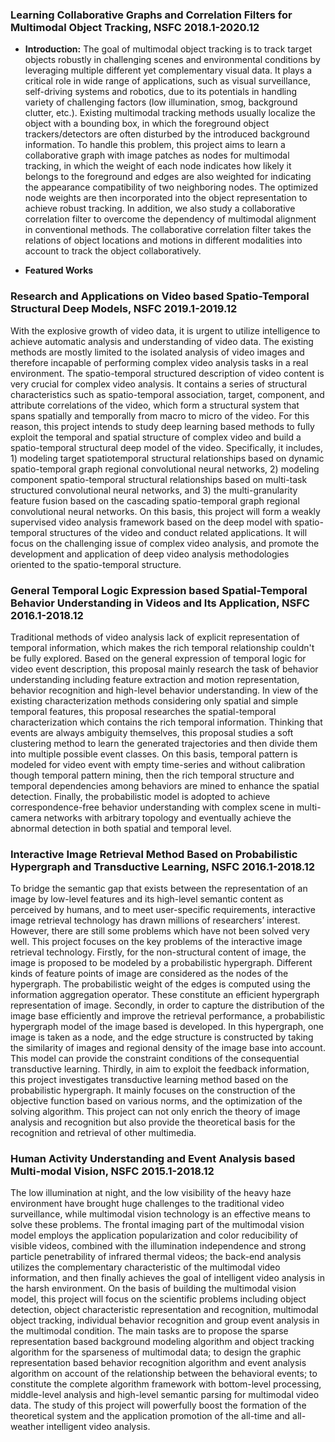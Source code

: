 ### Learning Collaborative Graphs and Correlation Filters for Multimodal Object Tracking, NSFC 2018.1-2020.12

- **Introduction:** The goal of multimodal object tracking is to track target objects robustly in challenging scenes and environmental conditions by leveraging multiple different yet complementary visual data. It plays a critical role in wide range of applications, such as visual surveillance, self-driving systems and robotics, due to its potentials in handling variety of challenging factors (low illumination, smog, background clutter, etc.). Existing multimodal tracking methods usually localize the object with a bounding box, in which the foreground object trackers/detectors are often disturbed by the introduced background information. To handle this problem, this project aims to learn a collaborative graph with image patches as nodes for multimodal tracking, in which the weight of each node indicates how likely it belongs to the foreground and edges are also weighted for indicating the appearance compatibility of two neighboring nodes. The optimized node weights are then incorporated into the object representation to achieve robust tracking. In addition, we also study a collaborative correlation filter to overcome the dependency of multimodal alignment in conventional methods. The collaborative correlation filter takes the relations of object locations and motions in different modalities into account to track the object collaboratively.

- **Featured Works**

### Research and Applications on Video based Spatio-Temporal Structural Deep Models, NSFC 2019.1-2019.12

With the explosive growth of video data, it is urgent to utilize intelligence to achieve automatic analysis and understanding of video data. The existing methods are mostly limited to the isolated analysis of video images and therefore incapable of performing complex video analysis tasks in a real environment. The spatio-temporal structured description of video content is very crucial for complex video analysis. It contains a series of structural characteristics such as spatio-temporal association, target, component, and attribute correlations of the video, which form a structural system that spans spatially and temporally from macro to micro of the video. For this reason, this project intends to study deep learning based methods to fully exploit the temporal and spatial structure of complex video and build a spatio-temporal structural deep model of the video. Specifically, it includes, 1) modeling target spatiotemporal structural relationships based on dynamic spatio-temporal graph regional convolutional neural networks, 2) modeling component spatio-temporal structural relationships based on multi-task structured convolutional neural networks, and 3) the multi-granularity feature fusion based on the cascading spatio-temporal graph regional convolutional neural networks. On this basis, this project will form a weakly supervised video analysis framework based on the deep model with spatio-temporal structures of the video and conduct related applications. It will focus on the challenging issue of complex video analysis, and promote the development and application of deep video analysis methodologies oriented to the spatio-temporal structure.


### General Temporal Logic Expression based Spatial-Temporal Behavior Understanding in Videos and Its Application, NSFC 2016.1-2018.12

Traditional methods of video analysis lack of explicit representation of temporal information, which makes the rich temporal relationship couldn't be fully explored. Based on the general expression of temporal logic for video event description, this proposal mainly research the task of behavior understanding including feature extraction and motion representation, behavior recognition and high-level behavior understanding. In view of the existing characterization methods considering only spatial and simple temporal features, this proposal researches the spatial-temporal characterization which contains the rich temporal information. Thinking that events are always ambiguity themselves, this proposal studies a soft clustering method to learn the generated trajectories and then divide them into multiple possible event classes. On this basis, temporal pattern is modeled for video event with empty time-series and without calibration though temporal pattern mining, then the rich temporal structure and temporal dependencies among behaviors are mined to enhance the spatial detection. Finally, the probabilistic model is adopted to achieve correspondence-free behavior understanding with complex scene in multi-camera networks with arbitrary topology and eventually achieve the abnormal detection in both spatial and temporal level.


### Interactive Image Retrieval Method Based on Probabilistic Hypergraph and Transductive Learning, NSFC 2016.1-2018.12
To bridge the semantic gap that exists between the representation of an image by low-level features and its high-level semantic content as perceived by humans, and to meet user-specific requirements, interactive image retrieval technology has drawn millions of researchers’ interest. However, there are still some problems which have not been solved very well. This project focuses on the key problems of the interactive image retrieval technology. Firstly, for the non-structural content of image, the image is proposed to be modeled by a probabilistic hypergraph. Different kinds of feature points of image are considered as the nodes of the hypergraph. The probabilistic weight of the edges is computed using the information aggregation operator. These constitute an efficient hypergraph representation of image. Secondly, in order to capture the distribution of the image base efficiently and improve the retrieval performance, a probabilistic hypergraph model of the image based is developed. In this hypergraph, one image is taken as a node, and the edge structure is constructed by taking the similarity of images and regional density of the image base into account. This model can provide the constraint conditions of the consequential transductive learning. Thirdly, in aim to exploit the feedback information, this project investigates transductive learning method based on the probabilistic hypergraph. It mainly focuses on the construction of the objective function based on various norms, and the optimization of the solving algorithm. This project can not only enrich the theory of image analysis and recognition but also provide the theoretical basis for the recognition and retrieval of other multimedia.



### Human Activity Understanding and Event Analysis based Multi-modal Vision, NSFC 2015.1-2018.12

The low illumination at night, and the low visibility of the heavy haze environment have brought huge challenges to the traditional video surveillance, while multimodal vision technology is an effective means to solve these problems. The frontal imaging part of the multimodal vision model employs the application popularization and color reducibility of visible videos, combined with the illumination independence and strong particle penetrability of infrared thermal videos; the back-end analysis utilizes the complementary characteristic of the multimodal video information, and then finally achieves the goal of intelligent video analysis in the harsh environment. On the basis of building the multimodal vision model, this project will focus on the scientific problems including object detection, object characteristic representation and recognition, multimodal object tracking, individual behavior recognition and group event analysis in the multimodal condition. The main tasks are to propose the sparse representation based background modeling algorithm and object tracking algorithm for the sparseness of multimodal data; to design the graphic representation based behavior recognition algorithm and event analysis algorithm on account of the relationship between the behavioral events; to constitute the complete algorithm framework with bottom-level processing, middle-level analysis and high-level semantic parsing for multimodal video data. The study of this project will powerfully boost the formation of the theoretical system and the application promotion of the all-time and all-weather intelligent video analysis.

